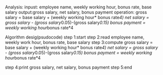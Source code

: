 Analysis:
inpust: employee name, weekly working hour, bonus rate, base salary
output:gross salary, net salary, bonus payment 
operation: gross salary = base salary + (weekly working hour* bonus rate*4)
          net salary = gross salary - (gross salary*0.05)-(gross salary*0.15)
          bonus payment = weekly working hour*bonus rate*4


Algorithm desig(psudocode)
step 1:start 
step 2:read employee name, weekly work hour, bonus rate, base salary
step 3:compute  gross salary = base salary + (weekly working hour* bonus rate*4)
          net salary = gross salary - (gross salary*0.05)-(gross salary*0.15)
          bonus payment = weekly working hour*bonus rate*4

step 4:print gross salary, net salary, bonus payment 
step 5:end 
